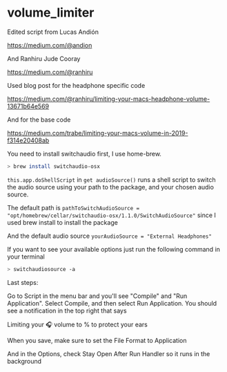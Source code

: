 # volume_limiter

Edited script from Lucas Andión 

https://medium.com/@andion

And Ranhiru Jude Cooray 

https://medium.com/@ranhiru

Used blog post for the headphone specific code

https://medium.com/@ranhiru/limiting-your-macs-headphone-volume-13671b64e569

And for the base code

https://medium.com/trabe/limiting-your-macs-volume-in-2019-f314e20408ab

You need to install switchaudio first, I use home-brew.

```bash
> brew install switchaudio-osx
```

```this.app.doShellScript``` in ```get audioSource()``` runs a shell script to switch the audio source using your path to the package, and your chosen audio source.

The default path is ```pathToSwitchAudioSource = "opt/homebrew/cellar/switchaudio-osx/1.1.0/SwitchAudioSource"``` since I used brew install to install the package

And the default audio source ```yourAudioSource = "External Headphones"```

If you want to see your available options just run the following command in your terminal

```bash
> switchaudiosource -a
```


Last steps:

Go to Script in the menu bar and you'll see "Compile" and "Run Application". Select Compile, and then select Run Application. You should see a notification in the top right that says

Limiting your 🎧  volume to <your volume>% to protect your ears

When you save, make sure to set the File Format to Application

And in the Options, check Stay Open After Run Handler so it runs in the background
